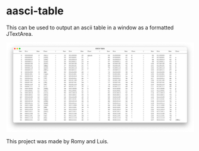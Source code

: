 # aasci-table
This can be used to output an ascii table in a window as a formatted JTextArea.

![alt text](https://github.com/lumo03/aasci-table/blob/main/screenshot_table.png)




This project was made by Romy and Luis.
